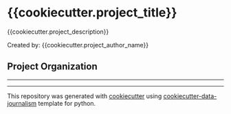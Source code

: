 # {{cookiecutter.project_title}}
{{cookiecutter.project_description}}

Created by: {{cookiecutter.project_author_name}}

## Project Organization
---

---
This repository was generated with [cookiecutter](https://github.com/cookiecutter/cookiecutter) using [cookiecutter-data-journalism](https://github.com/fer-aguirre/cookiecutter-data-journalism.git) template for python.
